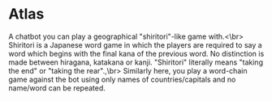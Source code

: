 # Atlas
A chatbot you can play a geographical "shiritori"-like game with.<\br>
Shiritori  is a Japanese word game in which the players are required to say a word which begins with the final kana of the previous word. No distinction is made between hiragana, katakana or kanji. "Shiritori" literally means "taking the end" or "taking the rear".,\br>
Similarly here, you play a word-chain game against the bot using only names of countries/capitals and no name/word can be repeated.
